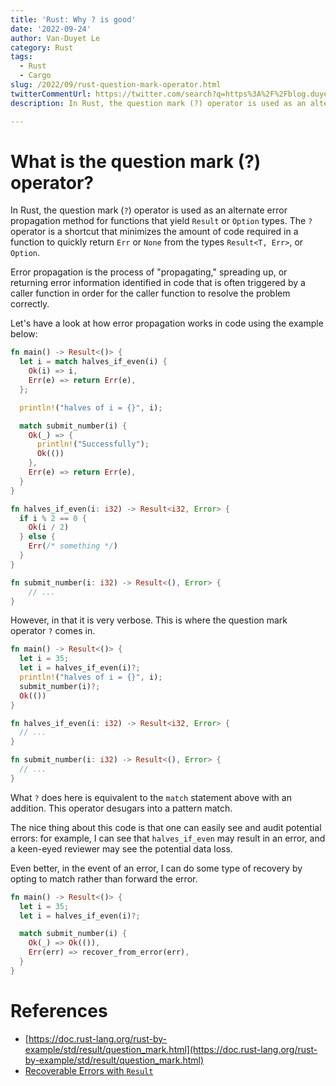 ```yaml
---
title: 'Rust: Why ? is good'
date: '2022-09-24'
author: Van-Duyet Le
category: Rust
tags:
  - Rust
  - Cargo
slug: /2022/09/rust-question-mark-operator.html
twitterCommentUrl: https://twitter.com/search?q=https%3A%2F%2Fblog.duyet.net%2F2022%2F09%2Frust-question-mark-operator.html
description: In Rust, the question mark (?) operator is used as an alternate error propagation method for functions that yield Result or Option types. The ? operator is a shortcut that minimizes the amount of code required in a function to quickly return Err or None from the types Result<T, Err>, or Option.

---
```


# What is the question mark (?) operator?

In Rust, the question mark (`?`) operator is used as an alternate error propagation method for functions that yield `Result` or `Option` types. The `?` operator is a shortcut that minimizes the amount of code required in a function to quickly return `Err` or `None` from the types `Result<T, Err>`, or `Option`.

Error propagation is the process of "propagating," spreading up, or returning error information identified in code that is often triggered by a caller function in order for the caller function to resolve the problem correctly.

Let's have a look at how error propagation works in code using the example below:

```rust
fn main() -> Result<()> {
  let i = match halves_if_even(i) {
    Ok(i) => i,
    Err(e) => return Err(e),
  };

  println!("halves of i = {}", i);

  match submit_number(i) {
    Ok(_) => {
      println!("Successfully");
      Ok(())
    },
    Err(e) => return Err(e),
  }
}

fn halves_if_even(i: i32) -> Result<i32, Error> {
  if i % 2 == 0 {
    Ok(i / 2)
  } else {
    Err(/* something */)
  }
}

fn submit_number(i: i32) -> Result<(), Error> {
	// ...
}
```

However, in that it is very verbose. This is where the question mark operator `?` comes in.

```rust
fn main() -> Result<()> {
  let i = 35;
  let i = halves_if_even(i)?;
  println!("halves of i = {}", i);
  submit_number(i)?;
  Ok(())
}

fn halves_if_even(i: i32) -> Result<i32, Error> {
  // ...
}

fn submit_number(i: i32) -> Result<(), Error> {
  // ...
}
```

What `?` does here is equivalent to the `match` statement above with an addition. This operator desugars into a pattern match.

The nice thing about this code is that one can easily see and audit potential errors: for example, I can see that `halves_if_even` may result in an error, and a keen-eyed reviewer may see the potential data loss.

Even better, in the event of an error, I can do some type of recovery by opting to match rather than forward the error.

```rust
fn main() -> Result<()> {
  let i = 35;
  let i = halves_if_even(i)?;

  match submit_number(i) {
    Ok(_) => Ok(()),
    Err(err) => recover_from_error(err),
  }
}
```

# References

- [https://doc.rust-lang.org/rust-by-example/std/result/question_mark.html](https://doc.rust-lang.org/rust-by-example/std/result/question_mark.html)
- [Recoverable Errors with `Result`](https://doc.rust-lang.org/book/ch09-02-recoverable-errors-with-result.html#recoverable-errors-with-result)


[`Option`]: https://doc.rust-lang.org/std/option/index.html
[`Result`]: https://doc.rust-lang.org/std/result/index.html
[`Err`]: https://doc.rust-lang.org/std/result/enum.Result.html#variant.Err
